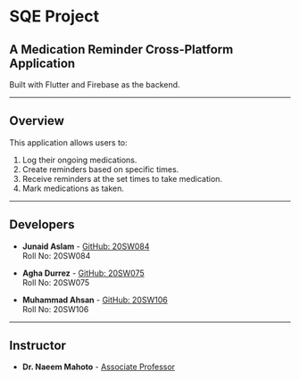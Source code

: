 # SQE Project

## A Medication Reminder Cross-Platform Application

Built with Flutter and Firebase as the backend.

---

## Overview

This application allows users to:

1. Log their ongoing medications.
2. Create reminders based on specific times.
3. Receive reminders at the set times to take medication.
4. Mark medications as taken.

---

## Developers

- **Junaid Aslam** - [GitHub: 20SW084](https://github.com/20sw084)  
  Roll No: 20SW084

- **Agha Durrez** - [GitHub: 20SW075](https://github.com/AghaDurrezKhan)  
  Roll No: 20SW075

- **Muhammad Ahsan** - [GitHub: 20SW106](https://github.com/20sw106)  
  Roll No: 20SW106

---

## Instructor

- **Dr. Naeem Mahoto** - [Associate Professor](https://sw.muet.edu.pk/facultydetail.php?id=1)
